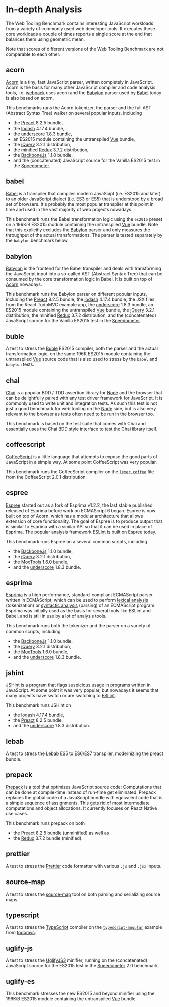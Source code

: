 # In-depth Analysis

The Web Tooling Benchmark contains interesting JavaScript workloads from a variety of
commonly used web developer tools. It executes these core workloads a couple of times
reports a single score at the end that balances them using geometric mean.

Note that scores of different versions of the Web Tooling Benchmark are not comparable
to each other.

## acorn

[Acorn](https://github.com/ternjs/acorn) is a tiny, fast JavaScript parser, written
completely in JavaScript. Acorn is the basis for many other JavaScript compiler
and code analysis tools, i.e. [webpack](https://webpack.js.org) uses acorn and
the [Babylon](https://github.com/babel/babylon) parser used by
[Babel](http://babeljs.io) today is also based on acorn.

This benchmarks runs the Acorn tokenizer, the parser and the full AST (Abstract
Syntax Tree) walker on several popular inputs, including
- the [Preact](https://github.com/developit/preact) 8.2.5 bundle,
- the [lodash](https://lodash.com) 4.17.4 bundle,
- the [underscore](http://underscorejs.org/) 1.8.3 bundle,
- an ES2015 module containing the untranspiled [Vue](https://github.com/vuejs/vue) bundle,
- the [jQuery](http://jquery.com) 3.2.1 distribution,
- the minified [Redux](https://redux.js.org) 3.7.2 distribution,
- the [Backbone.js](http://backbonejs.org) 1.1.0 bundle,
- and the (concatenated) JavaScript source for the Vanilla ES2015 test in the [Speedometer](https://browserbench.org/Speedometer).

## babel

[Babel](https://github.com/babel/babel) is a transpiler that compiles modern JavaScipt
(i.e. ES2015 and later) to an older JavaScript dialect (i.e. ES3 or ES5) that is understood by a broad set of browsers. It's probably the most popular transpiler at
this point in time and used in the vast majority of web projects nowadays.

This benchmark runs the Babel transformation logic using the `es2015` preset on a 196KiB
ES2015 module containing the untranspiled [Vue](https://github.com/vuejs/vue) bundle.
Note that this explicitly excludes the [Babylon](https://github.com/babel/babylon) parser
and only measures the throughput of the actual transformations. The parser is tested
separately by the `babylon` benchmark below.

## babylon

[Babylon](https://github.com/babel/babylon) is the frontend for the Babel transpiler and
deals with transforming the JavaScript input into a so-called AST (Abstract Syntax Tree)
that can be consumed by the core transformation logic in Babel. It is built on top of
[Acorn](https://github.com/ternjs/acorn) nowadays.

This benchmark runs the Babylon parser on different popular inputs, including the
[Preact](https://github.com/developit/preact) 8.2.5 bundle, the [lodash](https://lodash.com)
4.17.4 bundle, the JSX files from the React TodoMVC example app, the
[underscore](http://underscorejs.org/) 1.8.3 bundle, an ES2015 module containing the
untranspiled [Vue](https://github.com/vuejs/vue) bundle, the [jQuery](http://jquery.com)
3.2.1 distribution, the minified [Redux](https://redux.js.org) 3.7.2 distribution, and
the (concatenated) JavaScript source for the Vanilla ES2015 test in the
[Speedometer](https://browserbench.org/Speedometer).

## buble

A test to stress the [Buble](https://github.com/Rich-Harris/buble)
ES2015 compiler, both the parser and the actual transformation
logic, on the same 196K ES2015 module containing the untranspiled
[Vue](https://github.com/vuejs/vue) source code that is also used
to stress by the `babel` and `babylon` tests.

## chai

[Chai](http://chaijs.com) is a popular BDD / TDD assertion library for
[Node](https://www.nodejs.org) and the browser that can be delightfully
paired with any test driver framework for JavaScript. It is commonly used
to write unit and integration tests. As such this test is not just a good
benchmark for web tooling on the [Node](https://www.nodejs.org) side, but
is also very relevant to the browser as tests often need to be run in the
browser too.

This benchmark is based on the test suite that comes with Chai and
essentially uses the Chai BDD style interface to test the Chai library
itself.

## coffeescript

[CoffeeScript](http://coffeescript.org/) is a little language that attempts to expose
the good parts of JavaScript in a simple way. At some point CoffeeScript was very
popular.

This benchmark runs the CoffeeScript compiler on the [`lexer.coffee`](https://github.com/v8/web-tooling-benchmark/blob/third_party/coffeescript-lexer-2.0.1.coffee)
file from the CoffeeScript 2.0.1 distribution.

## espree

[Espree](https://github.com/eslint/espree) started out as a fork of Esprima v1.2.2,
the last stable published released of Esprima before work on ECMAScript 6 began.
Espree is now built on top of Acorn, which has a modular architecture that allows
extension of core functionality. The goal of Espree is to produce output that is
similar to Esprima with a similar API so that it can be used in place of Esprima.
The popular analysis framework [ESLint](https://eslint.org) is built on Espree
today.

This benchmark runs Espree on a several common scripts, including
- the [Backbone.js](http://backbonejs.org) 1.1.0 bundle,
- the [jQuery](http://jquery.com) 3.2.1 distribution,
- the [MooTools](https://mootools.net) 1.6.0 bundle,
- and the [underscore](http://underscorejs.org/) 1.8.3 bundle.

## esprima

[Esprima](http://esprima.org) is a high performance, standard-compliant ECMAScript parser
written in ECMAScript, which can be used to perform [lexical analysis](https://en.wikipedia.org/wiki/Lexical_analysis)
(tokenization) or [syntactic analysis](https://en.wikipedia.org/wiki/Parsing) (parsing)
of an ECMAScript program. Esprima was initially used as the basis for several tools like
ESLint and Babel, and is still in use by a lot of analysis tools.

This benchmark runs both the tokenizer and the parser on a variety of common scripts,
including
- the [Backbone.js](http://backbonejs.org) 1.1.0 bundle,
- the [jQuery](http://jquery.com) 3.2.1 distribution,
- the [MooTools](https://mootools.net) 1.6.0 bundle,
- and the [underscore](http://underscorejs.org/) 1.8.3 bundle.

## jshint

[JSHint](http://jshint.com) is a program that flags suspicious usage in programs written
in JavaScript. At some point it was very popular, but nowadays it seems that many projects
have switch or are switching to [ESLint](https://eslint.org).

This benchmark runs JSHint on
- the [lodash](https://lodash.com) 4.17.4 bundle,
- the [Preact](http://preactjs.com) 8.2.5 bundle,
- and the [underscore](http://underscorejs.org) 1.8.3 distribution.

## lebab

A test to stress the [Lebab](https://github.com/lebab/lebab)
ES5 to ES6/ES7 transpiler, modernizing the preact bundle.

## prepack

[Prepack](https://prepack.io) is a tool that optimizes JavaScript source code:
Computations that can be done at compile-time instead of run-time get eliminated.
Prepack replaces the global code of a JavaScript bundle with equivalent code that
is a simple sequence of assignments. This gets rid of most intermediate computations
and object allocations. It currently focuses on React Native use cases.

This benchmark runs prepack on both
- the [Preact](https://github.com/developit/preact) 8.2.5 bundle (unminified) as well as
- the [Redux](https://github.com/reactjs/redux) 3.7.2 bundle (minified).

## prettier

A test to stress the [Prettier](https://github.com/prettier/prettier)
code formatter with various `.js` and `.jsx` inputs.

## source-map

A test to stress the [source-map](https://github.com/mozilla/source-map)
tool on both parsing and serializing source maps.

## typescript

A test to stress the [TypeScript](https://github.com/Microsoft/TypeScript)
compiler on the [`typescript-angular`](https://github.com/tastejs/todomvc/tree/master/examples/typescript-angular)
example from [todomvc](https://github.com/tastejs/todomvc).

## uglify-js

A test to stress the [UglifyJS3](https://github.com/mishoo/UglifyJS2)
minifier, running on the (concatenated) JavaScript source for
the ES2015 test in the [Speedometer](https://browserbench.org/Speedometer)
2.0 benchmark.

## uglify-es

This benchmark stresses the new ES2015 and beyond minifier using the 196KiB
ES2015 module containing the untranspiled [Vue](https://github.com/vuejs/vue) bundle.
